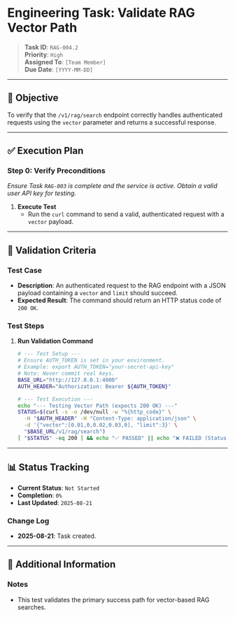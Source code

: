 # Engineering Task: Validate RAG Vector Path

> **Task ID**: `RAG-004.2`  
> **Priority**: `High`  
> **Assigned To**: `[Team Member]`  
> **Due Date**: `[YYYY-MM-DD]`

---

## 🎯 Objective
To verify that the `/v1/rag/search` endpoint correctly handles authenticated requests using the `vector` parameter and returns a successful response.

---

## ✅ Execution Plan

### Step 0: Verify Preconditions
*Ensure Task `RAG-003` is complete and the service is active. Obtain a valid user API key for testing.*

1.  **Execute Test**
    - Run the `curl` command to send a valid, authenticated request with a `vector` payload.

---

## 🧪 Validation Criteria

### Test Case
- **Description**: An authenticated request to the RAG endpoint with a JSON payload containing a `vector` and `limit` should succeed.
- **Expected Result**: The command should return an HTTP status code of `200 OK`.

### Test Steps
1.  **Run Validation Command**
    ```bash
    # --- Test Setup ---
    # Ensure AUTH_TOKEN is set in your environment.
    # Example: export AUTH_TOKEN="your-secret-api-key"
    # Note: Never commit real keys.
    BASE_URL="http://127.0.0.1:4000"
    AUTH_HEADER="Authorization: Bearer ${AUTH_TOKEN}"

    # --- Test Execution ---
    echo "--- Testing Vector Path (expects 200 OK) ---"
    STATUS=$(curl -s -o /dev/null -w "%{http_code}" \
      -H "$AUTH_HEADER" -H "Content-Type: application/json" \
      -d '{"vector":[0.01,0,0.02,0.03,0], "limit":3}' \
      "$BASE_URL/v1/rag/search")
    [ "$STATUS" -eq 200 ] && echo "✅ PASSED" || echo "❌ FAILED (Status: $STATUS)"
    ```

---

## 📊 Status Tracking

- **Current Status**: `Not Started`
- **Completion**: `0%`
- **Last Updated**: `2025-08-21`

### Change Log
- **2025-08-21**: Task created.

---

## 📎 Additional Information

### Notes
- This test validates the primary success path for vector-based RAG searches.
